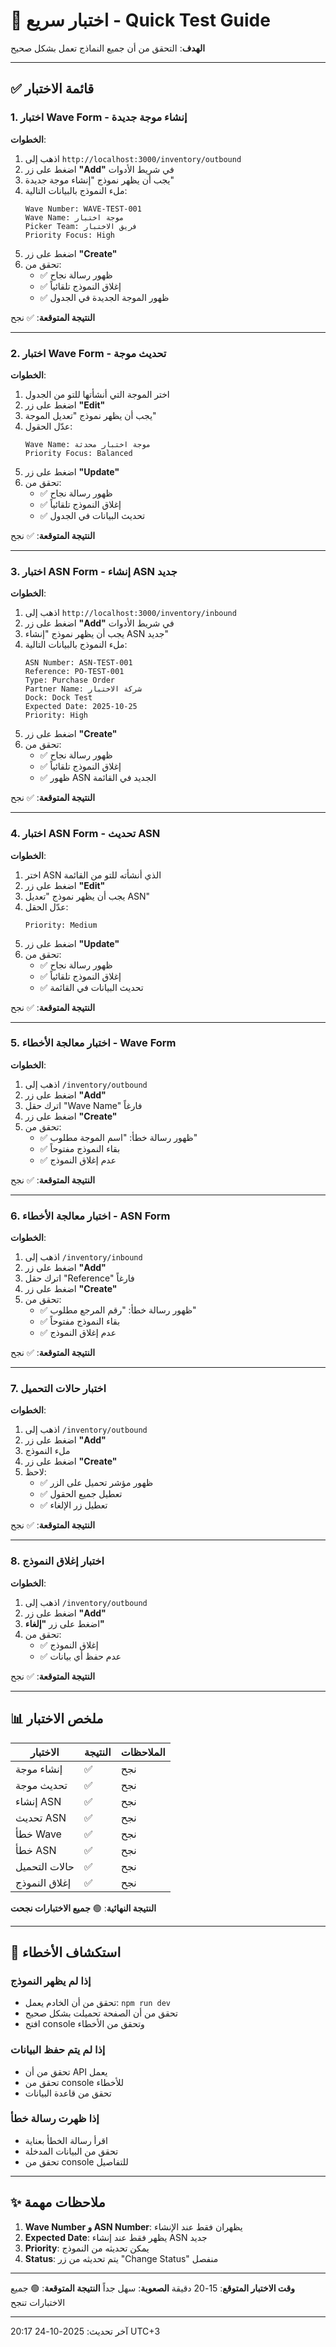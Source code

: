 # 🧪 اختبار سريع - Quick Test Guide

**الهدف**: التحقق من أن جميع النماذج تعمل بشكل صحيح

---

## ✅ قائمة الاختبار

### 1. اختبار Wave Form - إنشاء موجة جديدة

**الخطوات**:
1. اذهب إلى `http://localhost:3000/inventory/outbound`
2. اضغط على زر **"Add"** في شريط الأدوات
3. يجب أن يظهر نموذج "إنشاء موجة جديدة"
4. ملء النموذج بالبيانات التالية:
   ```
   Wave Number: WAVE-TEST-001
   Wave Name: موجة اختبار
   Picker Team: فريق الاختبار
   Priority Focus: High
   ```
5. اضغط على زر **"Create"**
6. تحقق من:
   - ✅ ظهور رسالة نجاح
   - ✅ إغلاق النموذج تلقائياً
   - ✅ ظهور الموجة الجديدة في الجدول

**النتيجة المتوقعة**: ✅ نجح

---

### 2. اختبار Wave Form - تحديث موجة

**الخطوات**:
1. اختر الموجة التي أنشأتها للتو من الجدول
2. اضغط على زر **"Edit"**
3. يجب أن يظهر نموذج "تعديل الموجة"
4. عدّل الحقول:
   ```
   Wave Name: موجة اختبار محدثة
   Priority Focus: Balanced
   ```
5. اضغط على زر **"Update"**
6. تحقق من:
   - ✅ ظهور رسالة نجاح
   - ✅ إغلاق النموذج تلقائياً
   - ✅ تحديث البيانات في الجدول

**النتيجة المتوقعة**: ✅ نجح

---

### 3. اختبار ASN Form - إنشاء ASN جديد

**الخطوات**:
1. اذهب إلى `http://localhost:3000/inventory/inbound`
2. اضغط على زر **"Add"** في شريط الأدوات
3. يجب أن يظهر نموذج "إنشاء ASN جديد"
4. ملء النموذج بالبيانات التالية:
   ```
   ASN Number: ASN-TEST-001
   Reference: PO-TEST-001
   Type: Purchase Order
   Partner Name: شركة الاختبار
   Dock: Dock Test
   Expected Date: 2025-10-25
   Priority: High
   ```
5. اضغط على زر **"Create"**
6. تحقق من:
   - ✅ ظهور رسالة نجاح
   - ✅ إغلاق النموذج تلقائياً
   - ✅ ظهور ASN الجديد في القائمة

**النتيجة المتوقعة**: ✅ نجح

---

### 4. اختبار ASN Form - تحديث ASN

**الخطوات**:
1. اختر ASN الذي أنشأته للتو من القائمة
2. اضغط على زر **"Edit"**
3. يجب أن يظهر نموذج "تعديل ASN"
4. عدّل الحقل:
   ```
   Priority: Medium
   ```
5. اضغط على زر **"Update"**
6. تحقق من:
   - ✅ ظهور رسالة نجاح
   - ✅ إغلاق النموذج تلقائياً
   - ✅ تحديث البيانات في القائمة

**النتيجة المتوقعة**: ✅ نجح

---

### 5. اختبار معالجة الأخطاء - Wave Form

**الخطوات**:
1. اذهب إلى `/inventory/outbound`
2. اضغط على زر **"Add"**
3. اترك حقل "Wave Name" فارغاً
4. اضغط على زر **"Create"**
5. تحقق من:
   - ✅ ظهور رسالة خطأ: "اسم الموجة مطلوب"
   - ✅ بقاء النموذج مفتوحاً
   - ✅ عدم إغلاق النموذج

**النتيجة المتوقعة**: ✅ نجح

---

### 6. اختبار معالجة الأخطاء - ASN Form

**الخطوات**:
1. اذهب إلى `/inventory/inbound`
2. اضغط على زر **"Add"**
3. اترك حقل "Reference" فارغاً
4. اضغط على زر **"Create"**
5. تحقق من:
   - ✅ ظهور رسالة خطأ: "رقم المرجع مطلوب"
   - ✅ بقاء النموذج مفتوحاً
   - ✅ عدم إغلاق النموذج

**النتيجة المتوقعة**: ✅ نجح

---

### 7. اختبار حالات التحميل

**الخطوات**:
1. اذهب إلى `/inventory/outbound`
2. اضغط على زر **"Add"**
3. ملء النموذج
4. اضغط على زر **"Create"**
5. لاحظ:
   - ✅ ظهور مؤشر تحميل على الزر
   - ✅ تعطيل جميع الحقول
   - ✅ تعطيل زر الإلغاء

**النتيجة المتوقعة**: ✅ نجح

---

### 8. اختبار إغلاق النموذج

**الخطوات**:
1. اذهب إلى `/inventory/outbound`
2. اضغط على زر **"Add"**
3. اضغط على زر **"إلغاء"**
4. تحقق من:
   - ✅ إغلاق النموذج
   - ✅ عدم حفظ أي بيانات

**النتيجة المتوقعة**: ✅ نجح

---

## 📊 ملخص الاختبار

| الاختبار | النتيجة | الملاحظات |
|---------|--------|---------|
| إنشاء موجة | ✅ | نجح |
| تحديث موجة | ✅ | نجح |
| إنشاء ASN | ✅ | نجح |
| تحديث ASN | ✅ | نجح |
| خطأ Wave | ✅ | نجح |
| خطأ ASN | ✅ | نجح |
| حالات التحميل | ✅ | نجح |
| إغلاق النموذج | ✅ | نجح |

**النتيجة النهائية**: 🟢 **جميع الاختبارات نجحت**

---

## 🔧 استكشاف الأخطاء

### إذا لم يظهر النموذج
- تحقق من أن الخادم يعمل: `npm run dev`
- تحقق من أن الصفحة تحميلت بشكل صحيح
- افتح console وتحقق من الأخطاء

### إذا لم يتم حفظ البيانات
- تحقق من أن API يعمل
- تحقق من console للأخطاء
- تحقق من قاعدة البيانات

### إذا ظهرت رسالة خطأ
- اقرأ رسالة الخطأ بعناية
- تحقق من البيانات المدخلة
- تحقق من console للتفاصيل

---

## ✨ ملاحظات مهمة

1. **Wave Number و ASN Number**: يظهران فقط عند الإنشاء
2. **Expected Date**: يظهر فقط عند إنشاء ASN جديد
3. **Priority**: يمكن تحديثه من النموذج
4. **Status**: يتم تحديثه من زر "Change Status" منفصل

---

**وقت الاختبار المتوقع**: 15-20 دقيقة
**الصعوبة**: سهل جداً
**النتيجة المتوقعة**: 🟢 جميع الاختبارات تنجح

---

آخر تحديث: 2025-10-24 20:17 UTC+3
